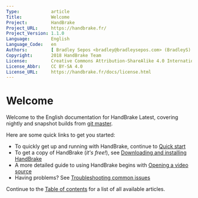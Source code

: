 ```yaml
---
Type:            article
Title:           Welcome
Project:         HandBrake
Project_URL:     https://handbrake.fr/
Project_Version: 1.1.0
Language:        English
Language_Code:   en
Authors:         [ Bradley Sepos <bradley@bradleysepos.com> (BradleyS) ]
Copyright:       2018 HandBrake Team
License:         Creative Commons Attribution-ShareAlike 4.0 International
License_Abbr:    CC BY-SA 4.0
License_URL:     https://handbrake.fr/docs/license.html
---
```


Welcome
=======

Welcome to the English documentation for HandBrake Latest, covering nightly and snapshot builds from [git master](https://github.com/HandBrake/HandBrake/commits/master).

Here are some quick links to get you started:

- To quickly get up and running with HandBrake, continue to [Quick start](introduction/quick-start.html)
- To get a copy of HandBrake (*it's free!*), see [Downloading and installing HandBrake](get-handbrake/download-and-install.html)
- A more detailed guide to using HandBrake begins with [Opening a video source](workflow/open-video-source.html)
- Having problems? See [Troubleshooting common issues](help/troubleshooting-common-issues.html)

Continue to the [Table of contents](table-of-contents.html) for a list of all available articles.
